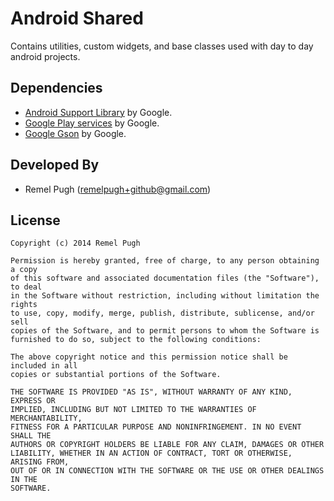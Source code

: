 Android Shared
==============

Contains utilities, custom widgets, and base classes used with day to day android projects.

Dependencies
------------

* [Android Support Library][1] by Google.
* [Google Play services][1] by Google.
* [Google Gson][2] by Google.

Developed By
------------

* Remel Pugh (remelpugh+github@gmail.com)

License
-------
    Copyright (c) 2014 Remel Pugh
    
    Permission is hereby granted, free of charge, to any person obtaining a copy
    of this software and associated documentation files (the "Software"), to deal
    in the Software without restriction, including without limitation the rights
    to use, copy, modify, merge, publish, distribute, sublicense, and/or sell
    copies of the Software, and to permit persons to whom the Software is
    furnished to do so, subject to the following conditions:
    
    The above copyright notice and this permission notice shall be included in all
    copies or substantial portions of the Software.
    
    THE SOFTWARE IS PROVIDED "AS IS", WITHOUT WARRANTY OF ANY KIND, EXPRESS OR
    IMPLIED, INCLUDING BUT NOT LIMITED TO THE WARRANTIES OF MERCHANTABILITY,
    FITNESS FOR A PARTICULAR PURPOSE AND NONINFRINGEMENT. IN NO EVENT SHALL THE
    AUTHORS OR COPYRIGHT HOLDERS BE LIABLE FOR ANY CLAIM, DAMAGES OR OTHER
    LIABILITY, WHETHER IN AN ACTION OF CONTRACT, TORT OR OTHERWISE, ARISING FROM,
    OUT OF OR IN CONNECTION WITH THE SOFTWARE OR THE USE OR OTHER DEALINGS IN THE
    SOFTWARE.

[1]: https://developer.android.com/google/index.html
[2]: https://code.google.com/p/google-gson